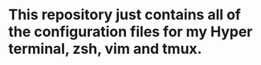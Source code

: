 # This repository just contains all of the configuration files for my Hyper terminal, zsh, vim and tmux.
